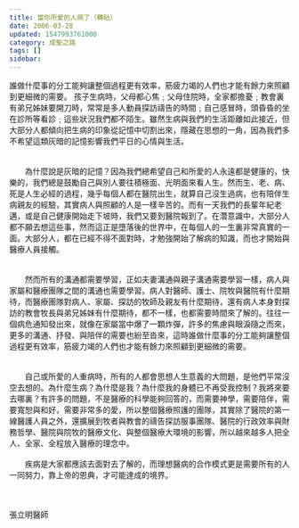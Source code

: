 ```yaml
---
title: 當你所愛的人病了（轉貼）
date: 2006-03-28
updated: 1547993761000
category: 成聖之路
tags: []
sidebar: 
---
```


<p>誰做什麼事的分工能夠讓整個過程更有效率，筋疲力竭的人們也才能有餘力來照顧到更細微的需要。 <!--more-->孩子生病時，父母都心焦﹔父母住院時，全家都擔憂﹔教會裏有弟兄姊妹要開刀時，常常是多人動員探訪禱告的時間﹔自己感冒時，頭昏昏的坐在診所等看診﹔這些狀況我們都不陌生。雖然生病與我們的生活距離如此接近，但大部分人都傾向把生病的印象從記憶中切割出來，隱藏在思想的一角，因為我們多不希望這類灰暗的記憶影響我們平日的心情與生活。 <br/><br/><br/>　　為什麼說是灰暗的記憶？因為我們總希望自己和所愛的人永遠都是健康的，快樂的，我們總是鼓勵自己與別人要往積極面、光明面來看人生。然而生、老、病、死是人生必經的過程，幾乎每個人都在醫院出生，就算自己沒生過病，也有陪伴生病親友的經驗，其實病人與照顧的人是一樣辛苦的。而有一天我們的長輩年紀老邁，或是自己健康開始走下坡時，我們又要到醫院報到了。在濳意識中，大部分人都不願去想這些事，然而這正是墮落後的世界中，在每個人的一生裏非常真實的一面。大部分人，都在已經不得不面對時，才勉強開始了解病的知識，而也才開始與醫療人員接觸。 <br/><br/><br/>　　然而所有的溝通都需要學習，正如夫妻溝通與親子溝通需要學習一樣，病人與家屬和醫療團隊之間的溝通也需要學習。病人對醫師、護士、院牧與醫院有什麼期待，而醫療團隊對病人、家屬、探訪的牧師及親友有什麼期待，還有病人本身對探訪的教會牧長與弟兄姊妹有什麼期待，都不一樣，也都需要時間來了解的。往往一個病危通知發出來，就像在家屬當中爆了一顆炸彈，許多的焦慮與眼淚隨之而來，更多的溝通、抒發、與陪伴的需要也紛至沓來，這時誰做什麼事的分工能夠讓整個過程更有效率，筋疲力竭的人們也才能有餘力來照顧到更細微的需要。 <br/><br/><br/>　　自己或所愛的人重病時，所有的人都會思想人生意義的大問題，是他們平常沒空去想的。為什麼生病？為什麼是我？為什麼我的身體已不再受我控制？我將來要去哪裏？有許多的問題，不是醫療的科學能夠回答的，而需要神學，需要陪伴，需要寬恕與和好，需要非常多的愛，所以整個醫療照護的團隊，其實除了醫院的第一線醫護人員之外，還擴展到牧者與教會的禱告探訪服事團隊、醫院的行政效率與財務哲學、醫院與院牧的醫療文化、與整個醫療大環境的影響，所以越來越多人把全人、全家、全程放入醫療的理念中。 <br/><br/>　　疾病是大家都應該去面對去了解的，而理想醫病的合作模式更是需要所有的人一同努力，靠上帝的恩典，才可能達成的境界。 <br/><br/><br/><br/>張立明醫師<br/></p><p> </p><br/>